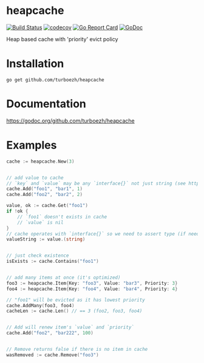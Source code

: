 # heapcache
[![Build Status](https://travis-ci.org/turboezh/heapcache.svg)](https://travis-ci.org/turboezh/heapcache)
[![codecov](https://codecov.io/gh/turboezh/heapcache/branch/master/graph/badge.svg)](https://codecov.io/gh/turboezh/heapcache)
[![Go Report Card](https://goreportcard.com/badge/github.com/turboezh/heapcache)](https://goreportcard.com/report/github.com/turboezh/heapcache)
[![GoDoc](https://godoc.org/github.com/turboezh/heapcache?status.svg)](https://godoc.org/github.com/turboezh/heapcache)

Heap based cache with 'priority' evict policy

# Installation
`go get github.com/turboezh/heapcache`


# Documentation
https://godoc.org/github.com/turboezh/heapcache


# Examples

```go
cache := heapcache.New(3)


// add value to cache
// `key` and `value` may be any `interface{}` not just string (see https://golang.org/ref/spec#KeyType)
cache.Add("foo1", "bar1", 1)
cache.Add("foo2", "bar2", 2)

value, ok := cache.Get("foo1")
if !ok {
    // `foo1` doesn't exists in cache
    // `value` is nil
}
// cache operates with `interface{}` so we need to assert type (if need so)
valueString := value.(string)


// just check existence
isExists := cache.Contains("foo1")


// add many items at once (it's optimized)
foo3 := heapcache.Item{Key: "foo3", Value: "bar3", Priority: 3}
foo4 := heapcache.Item{Key: "foo4", Value: "bar4", Priority: 4}

// "foo1" will be evicted as it has lowest priority
cache.AddMany(foo3, foo4)
cacheLen := cache.Len() // == 3 (foo2, foo3, foo4)


// Add will renew item's `value` and `priority`
cache.Add("foo2", "bar222", 100)


// Remove returns false if there is no item in cache
wasRemoved := cache.Remove("foo3")
```
